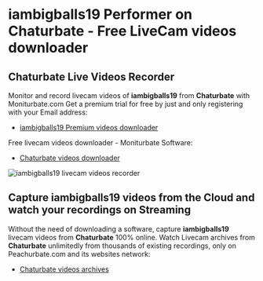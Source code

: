# iambigballs19 Performer on Chaturbate - Free LiveCam videos downloader

## Chaturbate Live Videos Recorder

Monitor and record livecam videos of **iambigballs19** from **Chaturbate** with Moniturbate.com
Get a premium trial for free by just and only registering with your Email address:
* [iambigballs19 Premium videos downloader](https://moniturbate.com/request-demo-licence-key.html)

Free livecam videos downloader - Moniturbate Software:
* [Chaturbate videos downloader](https://moniturbate.com/moniturbate-download-software.html)

![iambigballs19 livecam videos recorder](https://peachurnet.com/templates/moniturbate-software.png)


## Capture iambigballs19 videos from the Cloud and watch your recordings on Streaming

Without the need of downloading a software, capture **iambigballs19** livecam videos from **Chaturbate** 100% online.
Watch Livecam archives from **Chaturbate** unlimitedly from thousands of existing recordings, only on Peachurbate.com and its websites network:
* [Chaturbate videos archives](https://peachurnet.com/)
